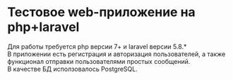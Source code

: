 <h1>Тестовое web-приложение на php+laravel</h1>
Для работы требуется php версии 7+ и laravel версии 5.8.* </br>
В приложении есть регистрация и авторизация пользователей, а также</br>
функционал отправки пользователями простых сообщений.</br>
В качестве БД исползовалось PostgreSQL.</br>
